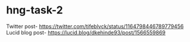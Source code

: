 # hng-task-2
Twitter post- https://twitter.com/tifeblvck/status/1164798446789779456
Lucid blog post- https://lucid.blog/dkehinde93/post/1566559869
